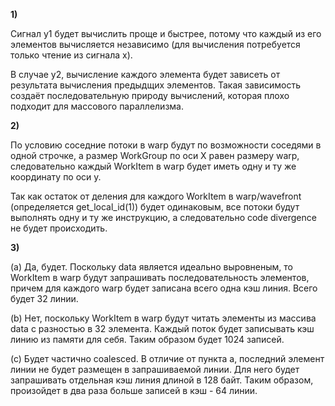 **1)**

Сигнал y1 будет вычислить проще и быстрее, потому что каждый из его элементов вычисляется независимо (для вычисления потребуется только чтение из сигнала x). 

В случае y2, вычисление каждого элемента будет зависеть от результата вычисления предыдщих элементов. Такая зависимость создаёт последовательную природу вычислений, которая плохо подходит для массового параллелизма.

**2)**

По условию соседние потоки в warp будут по возможности соседями в одной строчке, а размер WorkGroup по оси X равен размеру warp, следовательно каждый WorkItem в warp будет иметь одну и ту же координату по оси y.

Так как остаток от деления для каждого WorkItem в warp/wavefront (определяется get_local_id(1)) будет одинаковым, все потоки будут выполнять одну и ту же инструкцию, а следовательно code divergence не будет происходить.

**3)**

(a) Да, будет. Поскольку data является идеально выровненым, то WorkItem в warp будут запрашивать последовательность элементов, причем для каждого warp будет записана всего одна кэш линия. Всего будет 32 линии.

(b) Нет, поскольку WorkItem в warp будут читать элементы из массива data с разностью в 32 элемента. Каждый поток будет записывать кэш линию из памяти для себя. Таким образом будет 1024 записей.

(c) Будет частично coalesced. В отличие от пункта а, последний элемент линии не будет размещен в запрашиваемой линии. Для него будет запрашивать отдельная кэш линия длиной в 128 байт. Таким образом, произойдет в два раза больше записей в кэш - 64 линии. 